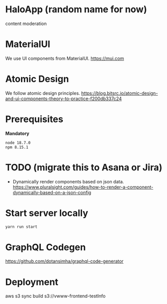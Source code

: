 # HaloApp (random name for now)
content moderation

# MaterialUI
We use UI components from MaterialUI.
https://mui.com


# Atomic Design
We follow atomic design principles. 
https://blog.bitsrc.io/atomic-design-and-ui-components-theory-to-practice-f200db337c24


# Prerequisites
**Mandatory**
```
node 18.7.0
npm 8.15.1
```

# TODO (migrate this to Asana or Jira)

* Dynamically render components based on json data.
https://www.pluralsight.com/guides/how-to-render-a-component-dynamically-based-on-a-json-config


# Start server locally
```sh
yarn run start
```

# GraphQL Codegen
https://github.com/dotansimha/graphql-code-generator


# Deployment
aws s3 sync build s3://vwww-frontend-testInfo
